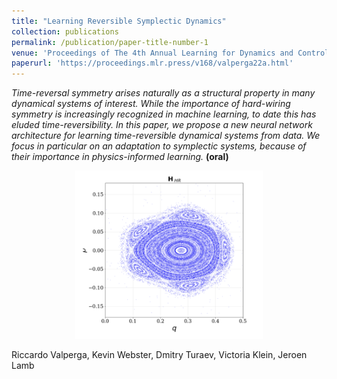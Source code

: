 ```yaml
---
title: "Learning Reversible Symplectic Dynamics"
collection: publications
permalink: /publication/paper-title-number-1
venue: 'Proceedings of The 4th Annual Learning for Dynamics and Control Conference, PMLR 168:906-916, 2022'
paperurl: 'https://proceedings.mlr.press/v168/valperga22a.html'
---
```


*Time-reversal symmetry arises naturally as a structural property in many dynamical systems of interest. While the importance of hard-wiring symmetry is increasingly recognized in machine learning, to date this has eluded time-reversibility. In this paper, we propose a new neural network architecture for learning time-reversible dynamical systems from data. We focus in particular on an adaptation to symplectic systems, because of their importance in physics-informed learning.* **(oral)**

<p align="center">
  <img src="learning-reversible-dynamics.png" width="300"/>
</p>

Riccardo Valperga, Kevin Webster, Dmitry Turaev, Victoria Klein, Jeroen Lamb